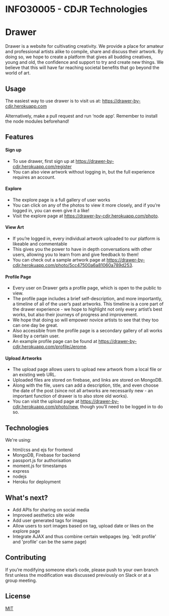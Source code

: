 # INFO30005 - CDJR Technologies

# Drawer

Drawer is a website for cultivating creativity. We provide a place for amateur and professional artists alike to compile, share and discuss their artwork. By doing so, we hope to create a platform that gives all budding creatives, young and old, the confidence and support to try and create new things. We believe that this will have far reaching societal benefits that go beyond the world of art.

## Usage

The easiest way to use drawer is to visit us at:
https://drawer-by-cdjr.herokuapp.com

Alternatively, make a pull request and run ‘node app’. Remember to install the node modules beforehand!

## Features

#### Sign up
- To use drawer, first sign up at https://drawer-by-cdjr.herokuapp.com/register 
- You can also view artwork without logging in, but the full experience requires an account.

#### Explore
- The explore page is a full gallery of user works 
- You can click on any of the photos to view it more closely, and if you’re logged in, you can even give it a like! 
- Visit the explore page at https://drawer-by-cdjr.herokuapp.com/photo.

#### View Art
- If you’re logged in, every individual artwork uploaded to our platform is likeable and commentable 
- This gives you the power to have in depth conversations with other users, allowing you to learn from and give feedback to them! 
- You can check out a sample artwork page at https://drawer-by-cdjr.herokuapp.com/photo/5cc47500a6a81060a789d253.

#### Profile Page
- Every user on Drawer gets a profile page, which is open to the public to view. 
- The profile page includes a brief self-description, and more importantly, a timeline of all of the user’s past artworks. This timeline is a core part of the drawer experience - we hope to highlight not only every artist’s best works, but also their journeys of progress and improvement. 
- We hope that doing so will empower novice artists to see that they too can one day be great. 
- Also accessible from the profile page is a secondary gallery of all works liked by a certain user. 
- An example profile page can be found at https://drawer-by-cdjr.herokuapp.com/profile/Jerome.

#### Upload Artworks
- The upload page allows users to upload new artwork from a local file or an existing web URL. 
- Uploaded files are stored on firebase, and links are stored on MongoDB. 
- Along with the file, users can add a description, title, and even choose the date of the post (since not all artworks are necessarily new - an important function of drawer is to also store old works). 
- You can visit the upload page at https://drawer-by-cdjr.herokuapp.com/photo/new, though you’ll need to be logged in to do so.

## Technologies
We're using:
- html/css and ejs for frontend 
- MongoDB, Firebase for backend
- passport.js for authorisation
- moment.js for timestamps
- express
- nodejs
- Heroku for deployment 

## What's next?
- Add APIs for sharing on social media
- Improved aesthetics site wide
- Add user generated tags for images
- Allow users to sort images based on tag, upload date or likes on the explore page
- Integrate AJAX and thus combine certain webpages (eg. 'edit profile' and 'profile' can be the same page)

## Contributing
If you’re modifying someone else’s code, please push to your own branch first unless the modification was discussed previously on Slack or at a group meeting.

## License
[MIT](https://choosealicense.com/licenses/mit/)
